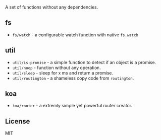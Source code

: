 A set of functions without any dependencies.

fs
----

- `fs/watch` - a configurable watch function with native `fs.watch`


util
-----

- `util/is-promise` - a simple function to detect if an object is a promise.
- `util/noop`       - function without any operation.
- `util/sleep`      - sleep for x ms and return a promise.
- `util/routington` - a shameless copy code from `routington`.


koa
----
- `koa/router`     -  a extremly simple yet powerful router creator.

License
---
MIT

